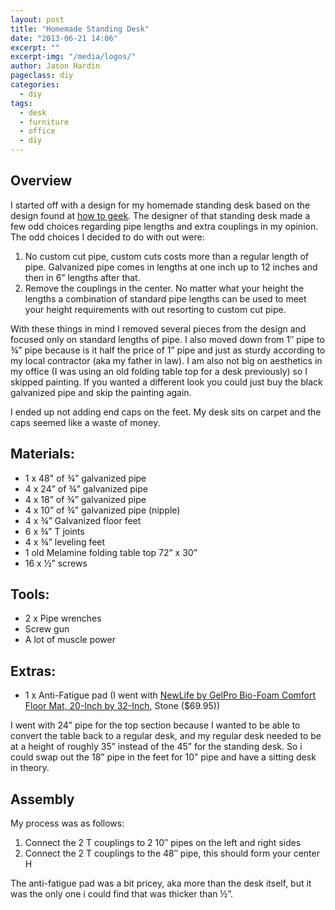 ```yaml
---
layout: post
title: "Homemade Standing Desk"
date: "2013-06-21 14:06"
excerpt: ""
excerpt-img: "/media/logos/"
author: Jason Hardin
pageclass: diy
categories:
  - diy
tags:
  - desk
  - furniture
  - office
  - diy
---
```

## Overview

I started off with a design for my homemade standing desk based on the design found at [how to geek](http://www.howtogeek.com/128661/diy-standing-desk-sports-super-sturdy-galvanized-pipe-legs/). The designer of that standing desk made a few odd choices regarding pipe lengths and extra couplings in my opinion. The odd choices I decided to do with out were:

1. No custom cut pipe, custom cuts costs more than a regular length of pipe. Galvanized pipe comes in lengths at one inch up to 12 inches and then in 6” lengths after that.
1. Remove the couplings in the center. No matter what your height the lengths a combination of standard pipe lengths can be used to meet your height requirements with out resorting to custom cut pipe.

With these things in mind I removed several pieces from the design and focused only on standard lengths of pipe. I also moved down from 1″ pipe to ¾” pipe because is it half the price of 1” pipe and just as sturdy according to my local contractor (aka my father in law). I am also not big on aesthetics in my office (I was using an old folding table top for a desk previously) so I skipped painting. If you wanted a different look you could just buy the black galvanized pipe and skip the painting again.

I ended up not adding end caps on the feet. My desk sits on carpet and the caps seemed like a waste of money.

## Materials:

- 1 x 48" of ¾” galvanized pipe
- 4 x 24” of ¾” galvanized pipe
- 4 x 18” of ¾” galvanized pipe
- 4 x 10” of ¾” galvanized pipe (nipple)
- 4 x ¾” Galvanized floor feet
- 6 x ¾” T joints
- 4 x ¾” leveling feet
- 1 old Melamine folding table top 72” x 30”
- 16 x ½” screws

## Tools:

- 2 x Pipe wrenches
- Screw gun
- A lot of muscle power

## Extras:

* 1 x Anti-Fatigue pad (I went with [NewLife by GelPro Bio-Foam Comfort Floor Mat, 20-Inch by 32-Inch](http://www.amazon.com/dp/B0057GV3WQ/ref=pe_175190_21431760_M3T1_ST1_dp_1), Stone ($69.95))

I went with 24” pipe for the top section because I wanted to be able to convert the table back to a regular desk, and my regular desk needed to be at a height of roughly 35” instead of the 45” for the standing desk. So i could swap out the 18” pipe in the feet for 10” pipe and have a sitting desk in theory.

## Assembly

My process was as follows:

1. Connect the 2 T couplings to 2 10″ pipes on the left and right sides
2. Connect the 2 T couplings to the 48″ pipe, this should form your center H

The anti-fatigue pad was a bit pricey, aka more than the desk itself, but it was the only one i could find that was thicker than ½”.
